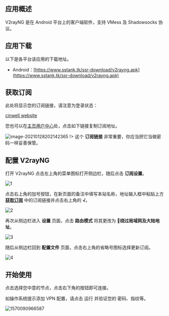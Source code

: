 ## 应用概述

V2rayNG 是在 Android 平台上的客户端软件，支持 VMess 及 Shadowsocks 协议。

## 应用下载

以下是各平台该应用的下载地址。

- Android：[https://www.sstank.tk/ssr-download/v2rayng.apk](https://www.sstank.tk/ssr-download/v2rayng.apk)

## 获取订阅

此处将显示您的订阅链接，请注意为登录状态：

[cinwell website](/sublink?type=v2ray ':include :type=markdown')

您也可以在[主页用户中心](https://www.sstank.ml/user)处，点击如下链接复制订阅地址。

![image-20210128202142365](https://i.loli.net/2021/01/28/T7tvMgacw1U9fbX.png)
!> 这个 **订阅链接** 非常重要，你应当把它当做密码一样妥善保管。

## 配置 V2rayNG

打开 V2rayNG 点击左上角的菜单图标打开侧边栏，随后点击 **订阅设置**。

![1](https://i.loli.net/2019/02/13/5c62fd8327c0e.png ':size=600')

点击右上角的加号按钮，在新页面的备注中填写本站名称，地址输入框中粘贴上方 **[获取订阅](#获取订阅)** 中的订阅链接并点击右上角的 **√**。

![2](https://i.loli.net/2021/02/10/SbujL1rKCmskzl9.png ':size=200')

再次从侧边栏进入 **设置** 页面，点击 **路由模式** 将其更改为 **绕过局域网及大陆地址**。

![3](https://i.loli.net/2019/02/13/5c62ffab506fb.jpeg ':size=600')

随后从侧边栏回到 **配置文件** 页面，点击右上角的省略号图标选择更新订阅。

![4](https://i.loli.net/2019/02/13/5c630072445ec.jpeg ':size=400')

## 开始使用

点击选择您中意的节点，点击右下角的按钮即可连接。

如操作系统提示添加 VPN 配置，请点击 运行 并验证您的 密码、指纹等。

![1570090966587](https://i.loli.net/2021/01/28/8JDMvip7VtH2GY6.png)
